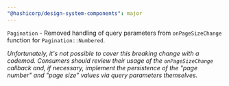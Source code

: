 ```yaml
---
"@hashicorp/design-system-components": major
---
```


`Pagination` - Removed handling of query parameters from `onPageSizeChange` function for `Pagination::Numbered`.

_Unfortunately, it's not possible to cover this breaking change with a codemod. Consumers should review their usage of the `onPageSizeChange` callback and, if necessary, implement the persistence of the "page number" and "page size" values via query parameters themselves._
